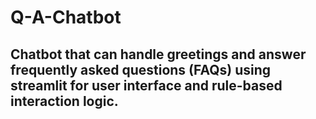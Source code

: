 ﻿# Q-A-Chatbot
## Chatbot that can handle greetings and answer frequently asked questions (FAQs) using streamlit for user interface and rule-based interaction logic.
